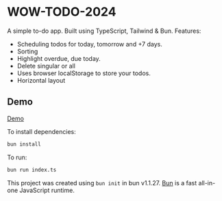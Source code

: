 # WOW-TODO-2024

A simple to-do app. Built using TypeScript, Tailwind & Bun. 
Features:
- Scheduling todos for today, tomorrow and +7 days.
- Sorting
- Highlight overdue, due today.
- Delete singular or all
- Uses browser localStorage to store your todos.
- Horizontal layout

## Demo
[Demo](https://www.tracyridge.co.uk/demos/todo-app/)

To install dependencies:

```bash
bun install
```

To run:

```bash
bun run index.ts
```

This project was created using `bun init` in bun v1.1.27. [Bun](https://bun.sh) is a fast all-in-one JavaScript runtime.
